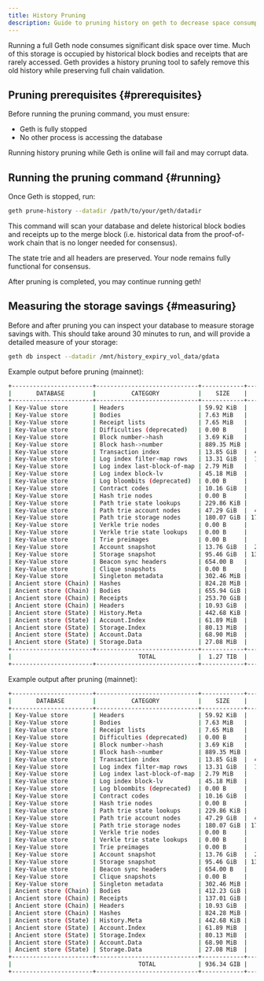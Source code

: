 ```yaml
---
title: History Pruning
description: Guide to pruning history on geth to decrease space consumption
---
```


Running a full Geth node consumes significant disk space over time. Much of this storage is occupied by historical block bodies and receipts that are rarely accessed. Geth provides a history pruning tool to safely remove this old history while preserving full chain validation.

## Pruning prerequisites {#prerequisites}

Before running the pruning command, you must ensure:
- Geth is fully stopped
- No other process is accessing the database

Running history pruning while Geth is online will fail and may corrupt data.

## Running the pruning command {#running}

Once Geth is stopped, run:

```sh
geth prune-history --datadir /path/to/your/geth/datadir
```

This command will scan your database and delete historical block bodies and receipts up to the merge block (i.e. historical data from the proof-of-work chain that is no longer needed for consensus).

The state trie and all headers are preserved. Your node remains fully functional for consensus.

After pruning is completed, you may continue running geth!

## Measuring the storage savings {#measuring}

Before and after pruning you can inspect your database to measure storage savings with. This should take around 30 minutes to run, and will provide a detailed measure of your storage:

```sh
geth db inspect --datadir /mnt/history_expiry_vol_data/gdata
```

Example output before pruning (mainnet):
```sh
+-----------------------+-----------------------------+------------+------------+
|       DATABASE        |          CATEGORY           |    SIZE    |   ITEMS    |
+-----------------------+-----------------------------+------------+------------+
| Key-Value store       | Headers                     | 59.92 KiB  |         90 |
| Key-Value store       | Bodies                      | 7.63 MiB   |         90 |
| Key-Value store       | Receipt lists               | 7.65 MiB   |         90 |
| Key-Value store       | Difficulties (deprecated)   | 0.00 B     |          0 |
| Key-Value store       | Block number->hash          | 3.69 KiB   |         90 |
| Key-Value store       | Block hash->number          | 889.35 MiB |   22745224 |
| Key-Value store       | Transaction index           | 13.85 GiB  |  401894661 |
| Key-Value store       | Log index filter-map rows   | 13.31 GiB  |  136688603 |
| Key-Value store       | Log index last-block-of-map | 2.79 MiB   |      61014 |
| Key-Value store       | Log index block-lv          | 45.18 MiB  |    2368590 |
| Key-Value store       | Log bloombits (deprecated)  | 0.00 B     |          0 |
| Key-Value store       | Contract codes              | 10.16 GiB  |    1673786 |
| Key-Value store       | Hash trie nodes             | 0.00 B     |          0 |
| Key-Value store       | Path trie state lookups     | 229.86 KiB |       5741 |
| Key-Value store       | Path trie account nodes     | 47.29 GiB  |  410145969 |
| Key-Value store       | Path trie storage nodes     | 180.07 GiB | 1791897413 |
| Key-Value store       | Verkle trie nodes           | 0.00 B     |          0 |
| Key-Value store       | Verkle trie state lookups   | 0.00 B     |          0 |
| Key-Value store       | Trie preimages              | 0.00 B     |          0 |
| Key-Value store       | Account snapshot            | 13.76 GiB  |  299492286 |
| Key-Value store       | Storage snapshot            | 95.46 GiB  | 1323423323 |
| Key-Value store       | Beacon sync headers         | 654.00 B   |          1 |
| Key-Value store       | Clique snapshots            | 0.00 B     |          0 |
| Key-Value store       | Singleton metadata          | 302.46 MiB |         19 |
| Ancient store (Chain) | Hashes                      | 824.28 MiB |   22745135 |
| Ancient store (Chain) | Bodies                      | 655.94 GiB |   22745135 |
| Ancient store (Chain) | Receipts                    | 253.70 GiB |   22745135 |
| Ancient store (Chain) | Headers                     | 10.93 GiB  |   22745135 |
| Ancient store (State) | History.Meta                | 442.68 KiB |       5738 |
| Ancient store (State) | Account.Index               | 61.89 MiB  |       5738 |
| Ancient store (State) | Storage.Index               | 80.13 MiB  |       5738 |
| Ancient store (State) | Account.Data                | 68.90 MiB  |       5738 |
| Ancient store (State) | Storage.Data                | 27.08 MiB  |       5738 |
+-----------------------+-----------------------------+------------+------------+
|                                    TOTAL            |  1.27 TIB  |            |
+-----------------------+-----------------------------+------------+------------+
```

Example output after pruning (mainnet):
```sh
+-----------------------+-----------------------------+------------+------------+
|       DATABASE        |          CATEGORY           |    SIZE    |   ITEMS    |
+-----------------------+-----------------------------+------------+------------+
| Key-Value store       | Headers                     | 59.92 KiB  |         90 |
| Key-Value store       | Bodies                      | 7.63 MiB   |         90 |
| Key-Value store       | Receipt lists               | 7.65 MiB   |         90 |
| Key-Value store       | Difficulties (deprecated)   | 0.00 B     |          0 |
| Key-Value store       | Block number->hash          | 3.69 KiB   |         90 |
| Key-Value store       | Block hash->number          | 889.35 MiB |   22745224 |
| Key-Value store       | Transaction index           | 13.85 GiB  |  401894661 |
| Key-Value store       | Log index filter-map rows   | 13.31 GiB  |  136688603 |
| Key-Value store       | Log index last-block-of-map | 2.79 MiB   |      61014 |
| Key-Value store       | Log index block-lv          | 45.18 MiB  |    2368590 |
| Key-Value store       | Log bloombits (deprecated)  | 0.00 B     |          0 |
| Key-Value store       | Contract codes              | 10.16 GiB  |    1673786 |
| Key-Value store       | Hash trie nodes             | 0.00 B     |          0 |
| Key-Value store       | Path trie state lookups     | 229.86 KiB |       5741 |
| Key-Value store       | Path trie account nodes     | 47.29 GiB  |  410145969 |
| Key-Value store       | Path trie storage nodes     | 180.07 GiB | 1791897413 |
| Key-Value store       | Verkle trie nodes           | 0.00 B     |          0 |
| Key-Value store       | Verkle trie state lookups   | 0.00 B     |          0 |
| Key-Value store       | Trie preimages              | 0.00 B     |          0 |
| Key-Value store       | Account snapshot            | 13.76 GiB  |  299492286 |
| Key-Value store       | Storage snapshot            | 95.46 GiB  | 1323423323 |
| Key-Value store       | Beacon sync headers         | 654.00 B   |          1 |
| Key-Value store       | Clique snapshots            | 0.00 B     |          0 |
| Key-Value store       | Singleton metadata          | 302.46 MiB |         19 |
| Ancient store (Chain) | Bodies                      | 412.23 GiB |    7207742 |
| Ancient store (Chain) | Receipts                    | 137.01 GiB |    7207742 |
| Ancient store (Chain) | Headers                     | 10.93 GiB  |    7207742 |
| Ancient store (Chain) | Hashes                      | 824.28 MiB |    7207742 |
| Ancient store (State) | History.Meta                | 442.68 KiB |       5738 |
| Ancient store (State) | Account.Index               | 61.89 MiB  |       5738 |
| Ancient store (State) | Storage.Index               | 80.13 MiB  |       5738 |
| Ancient store (State) | Account.Data                | 68.90 MiB  |       5738 |
| Ancient store (State) | Storage.Data                | 27.08 MiB  |       5738 |
+-----------------------+-----------------------------+------------+------------+
|                                    TOTAL            | 936.34 GIB |            |
+-----------------------+-----------------------------+------------+------------+
```








